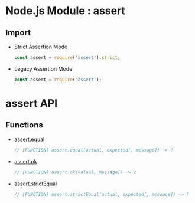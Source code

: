 Node.js Module : assert
=======================

Import
------
- Strict Assertion Mode
    ```js
    const assert = require('assert').strict;
    ```
- Legacy Assertion Mode
    ```js
    const assert = require('assert');
    ```

assert API
==========

Functions
---------
- [assert.equal](https://nodejs.org/api/assert.html#assert_assert_equal_actual_expected_message)
    ```js
    // [FUNCTION] assert.equal(actual, expected[, message]) -> ?
    ```
- [assert.ok](https://nodejs.org/api/assert.html#assert_assert_ok_value_message)
    ```js
    // [FUNCTION] assert.ok(value[, message]) -> ?
    ```
- [assert.strictEqual](https://nodejs.org/api/assert.html#assert_assert_strictequal_actual_expected_message)
    ```js
    // [FUNCTION] assert.strictEqual(actual, expected[, message]) -> ?
    ```